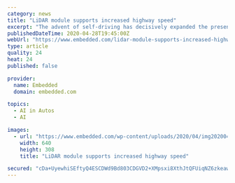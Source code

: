 ```yaml
---
category: news
title: "LiDAR module supports increased highway speed"
excerpt: "The advent of self-driving has decisively expanded the presence of laser-imaging detection and ranging (LiDAR) sensors in the automotive electronics"
publishedDateTime: 2020-04-28T19:45:00Z
webUrl: "https://www.embedded.com/lidar-module-supports-increased-highway-speed/"
type: article
quality: 24
heat: 24
published: false

provider:
  name: Embedded
  domain: embedded.com

topics:
  - AI in Autos
  - AI

images:
  - url: "https://www.embedded.com/wp-content/uploads/2020/04/img20200428033220Maxim-LiDAR-Module-Revs-Self-Dri_4.jpg"
    width: 640
    height: 308
    title: "LiDAR module supports increased highway speed"

secured: "cDa+UyewhiSEftyQ4ESCDWd9Bd803CDGVD2+XMpsxi8XthJtQFUiqNZ6zkeawvhSt6z+nuL5MoMtzqxB8/GK+WBzvFKgPySxG5N9enKy1h5g6yqvWgLRZrPmBC757sBB34md0v77DzlQAfjNVTzldyxEH4LhlQ8jEhkrJAYsV9Ulmx0FG/2gzCaoQqralY4rUw3mGMMFiowNQPVoP93RTRZUvh9HkCwglw2qri8d4xz/6EKskkRY+SIbFn4f3M6SST0F5b6/eJnaOb8Hr+7yIBbW95d+GyZLS3B0AXA8KE0WMRRssuBp4uigmSFs+0bSULDlnhYS7UMyFBl7evEiyuXwdi845Rr0WoSy6ULmtmF4dnLXOJFrwwyMGoLzJ6Q8QCIYCLgieZisMww2tKx8sGOdbqn5vVk1gTTj42KnkQn5fFcnWVFdidvJXrNtxZjr+9BtNDMiInvH/hC6k3o+So0P7BgSG74udVSl86YvLGw=;y9PlTwCrzd0PJ+5elDbSMw=="
---
```


